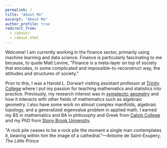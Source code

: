```yaml
---
permalink: /
title: "About Me"
excerpt: "About Me"
author_profile: true
redirect_from: 
  - /about/
  - /about.html
---
```


Welcome! I am currently working in the finance sector, primarily using machine learning and data science. Finance is particularly fascinating to me because, to quote Matt Levine, "Finance is a meta-layer on top of society that encodes, in some complicated and impossible-to-reconstruct way, the attitudes and structures of society."

Prior to this, I was a Harold L. Dorwart visiting assistant professor at [Trinity College](https://www.trincoll.edu/) where I put my passion for teaching mathematics and statistics into practice. Previously, my research interest was in [symplectic geometry](https://en.wikipedia.org/wiki/Symplectic_geometry#) and how it interacts with other fields of mathematics such as algebraic geometry. I also have some work on almost complex manifolds, algebraic topology, and a generalized eigenvalue problem in applied math. I earned my BS in mathematics and BA in philosophy and Greek from [Calvin College](https://calvin.edu/academics/departments-programs/mathematics-statistics/academics/mathematics) and my PhD from [Stony Brook University](https://www.math.stonybrook.edu/stony-brook-mathematics-department-and-institute-mathematical-sciences).

"A rock pile ceases to be a rock pile the moment a single man contemplates it, bearing within him the image of a cathedral."—Antoine de Saint-Exupery, _The Little Prince_


